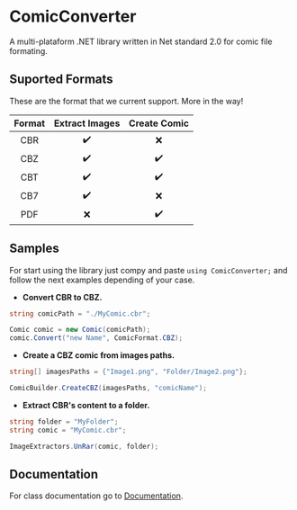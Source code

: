 # ComicConverter

A multi-plataform .NET library written in Net standard 2.0 for comic file formating.

## Suported Formats

These are the format that we current support. More in the way!

| Format | Extract Images |   Create Comic   |
| :----: | :------------: | :--------------: |
|  CBR  |      ✔️      |        ❌        |
|  CBZ  |      ✔️      |       ✔️       |
|  CBT  |      ✔️      |       ✔️       |
|  CB7  |      ✔️      |        ❌        |
|  PDF  |       ❌       | :heavy_check_mark: |

## Samples

For start using the library just compy and paste `using ComicConverter;` and follow the next examples depending of your case.

- **Convert CBR to CBZ.**

```C#
string comicPath = "./MyComic.cbr";

Comic comic = new Comic(comicPath);
comic.Convert("new Name", ComicFormat.CBZ);
```

- **Create a CBZ comic from images paths.**

```C#
string[] imagesPaths = {"Image1.png", "Folder/Image2.png"};

ComicBuilder.CreateCBZ(imagesPaths, "comicName");
```

- **Extract CBR's content to a folder.**

```C#
string folder = "MyFolder";
string comic = "MyComic.cbr";

ImageExtractors.UnRar(comic, folder);
```

## Documentation

For class documentation go to [Documentation](Docs/ClassDocs.md).
